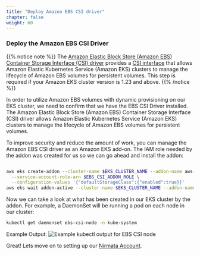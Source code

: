 ```yaml
---
title: "Deploy Amazon EBS CSI driver"
chapter: false
weight: 60
---
```


### Deploy the Amazon EBS CSI Driver

{{% notice note %}}
The [Amazon Elastic Block Store (Amazon EBS) Container Storage Interface (CSI) driver](https://www.eksworkshop.com/beginner/170_statefulset/ebs_csi_driver/#:~:text=Amazon%20Elastic%20Block%20Store%20(Amazon%20EBS)%20Container%20Storage%20Interface%20(CSI)%20driver) provides a [CSI interface](https://www.eksworkshop.com/beginner/170_statefulset/ebs_csi_driver/#:~:text=The%20Container%20Storage%20Interface) that allows Amazon Elastic Kubernetes Service (Amazon EKS) clusters to manage the lifecycle of Amazon EBS volumes for persistent volumes. This step is required if your Amazon EKS cluster version is 1.23 and above.
{{% /notice %}}


In order to utilize Amazon EBS volumes with dynamic provisioning on our EKS cluster, we need to confirm that we have the EBS CSI Driver installed. The Amazon Elastic Block Store (Amazon EBS) Container Storage Interface (CSI) driver allows Amazon Elastic Kubernetes Service (Amazon EKS) clusters to manage the lifecycle of Amazon EBS volumes for persistent volumes.

To improve security and reduce the amount of work, you can manage the Amazon EBS CSI driver as an Amazon EKS add-on. The IAM role needed by the addon was created for us so we can go ahead and install the addon:

```bash

aws eks create-addon --cluster-name $EKS_CLUSTER_NAME --addon-name aws-ebs-csi-driver \
  --service-account-role-arn $EBS_CSI_ADDON_ROLE \
  --configuration-values '{"defaultStorageClass":{"enabled":true}}'
aws eks wait addon-active --cluster-name $EKS_CLUSTER_NAME --addon-name aws-ebs-csi-driver
```
Now we can take a look at what has been created in our EKS cluster by the addon. For example, a DaemonSet will be running a pod on each node in our cluster:

```bash
kubectl get daemonset ebs-csi-node -n kube-system
```
Example Output:
![Example kubectl output for EBS CSI node](/images/eks-example-kubectl-output-ebs-csi.png)

Great! Lets move on to setting up our [Nirmata Account](../14_nirmata_account.html).
